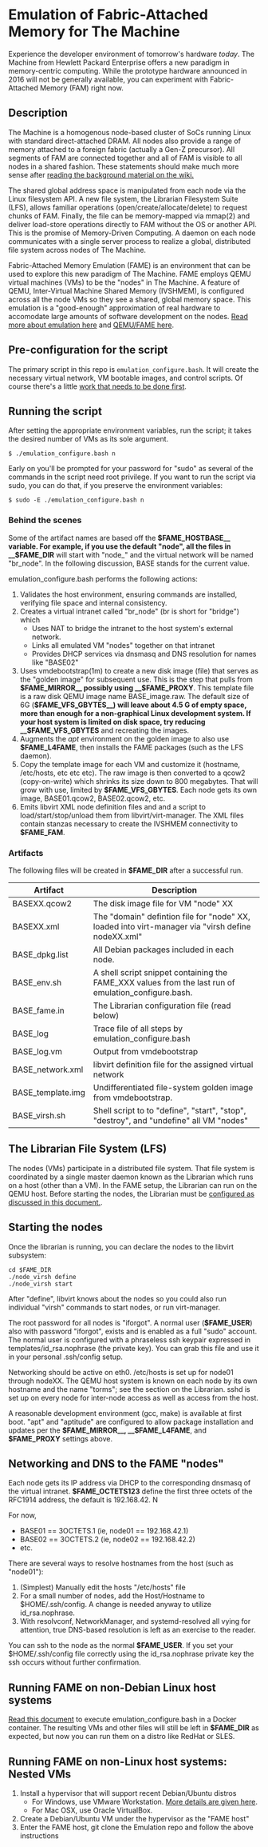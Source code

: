 # Emulation of Fabric-Attached Memory for The Machine

Experience the developer environment of tomorrow's hardware _today_.  The Machine from Hewlett Packard Enterprise offers a new paradigm in memory-centric computing.  While the prototype hardware announced in 2016 will not be generally available, you can experiment with Fabric-Attached Memory (FAM) right now.

## Description

The Machine is a homogenous node-based cluster of SoCs running Linux with standard direct-attached DRAM.  All nodes also provide a range of memory attached to a foreign fabric (actually a Gen-Z precursor).   All segments of FAM are connected together and all of FAM is visible to all nodes in a shared fashion.  These statements should make much more sense after [reading the background material on the wiki.](https://github.com/FabricAttachedMemory/Emulation/wiki)

The shared global address space is manipulated from each node via the Linux filesystem API.  A new file system, the Librarian Filesystem Suite (LFS), allows familiar operations (open/create/allocate/delete) to request chunks of FAM.  Finally, the file can be memory-mapped via mmap(2) and deliver load-store operations directly to FAM without the OS or another API.  This is the promise of Memory-Driven Computing.  A daemon on each node communicates with a single server process to realize a global, distributed file system across nodes of The Machine.

Fabric-Attached Memory Emulation (FAME) is an environment that can be used to explore this new paradigm of The Machine.  FAME employs QEMU virtual machines (VMs) to be the "nodes" in The Machine.  A feature of QEMU, Inter-Virtual Machine Shared Memory (IVSHMEM), is configured across all the node VMs so they see a shared, global memory space.  This emulation is a "good-enough" approximation of real hardware to accomodate large amounts of software development on the nodes.  [Read more about emulation here](https://github.com/FabricAttachedMemory/Emulation/wiki/Emulation-and-Simulation) and [QEMU/FAME here](https://github.com/FabricAttachedMemory/Emulation/wiki/Emulation-via-Virtual-Machines).

## Pre-configuration for the script

The primary script in this repo is ``emulation_configure.bash``.   It will
create the necessary virtual network, VM bootable images, and control scripts.
Of course there's a little [work that needs to be done first](README2nd/Preconfigure.md).

## Running the script

After setting the appropriate environment variables, run the script; it takes
the desired number of VMs as its sole argument.  

    $ ./emulation_configure.bash n
    
Early on you'll be prompted for your password for "sudo" as several of
the commands in the script need root privilege.  If you want to run the 
script via sudo, you can do that, if you preserve the environment variables:

    $ sudo -E ./emulation_configure.bash n

### Behind the scenes

Some of the artifact names are based off the __$FAME_HOSTBASE__ variable.  For
example, if you use the default "node", all the files in __$FAME_DIR__ will
start with "node_" and the virtual network will be named "br_node".  In
the following discussion, BASE stands for the current value.

emulation_configure.bash performs the following actions:

1. Validates the host environment, ensuring commands are installed, verifying file space and internal consistency.
1. Creates a virtual intranet called "br_node" (br is short for "bridge") which
    * Uses NAT to bridge the intranet to the host system's external network.
    * Links all emulated VM "nodes" together on that intranet
    * Provides DHCP services via dnsmasq and DNS resolution for names like "BASE02"
1. Uses vmdebootstrap(1m) to create a new disk image (file) that serves as
the "golden image" for subsequent use.  This is the step that pulls from
__$FAME_MIRROR__ possibly using __$FAME_PROXY__. This template file is a
raw disk QEMU image name BASE_image.raw.  The default size of 6G
(__$FAME_VFS_GBYTES__)
will leave about 4.5 G of empty space, more than enough for a non-graphical
Linux development system.  If your host system is limited on disk space,
try reducing __$FAME_VFS_GBYTES__ and recreating the images.
1. Augments the *apt* environment on the golden image to also use __$FAME_L4FAME__, then installs the FAME packages (such as the LFS daemon).
1. Copy the template image for each VM and customize it (hostname, /etc/hosts,
etc etc etc).  The raw image is then converted to a qcow2 (copy-on-write) which shrinks its size down to 800 megabytes.  That will grow with use, limited by __$FAME_VFS_GBYTES__.  Each node gets its own image, BASE01.qcow2, BASE02.qcow2, etc.
1. Emits libvirt XML node definition files and and a script to load/start/stop/unload them from libvirt/virt-manager.  The XML files contain stanzas necessary to create the IVSHMEM connectivity to __$FAME_FAM__.

### Artifacts

The following files will be created in __$FAME_DIR__ after a successful run.

| Artifact | Description |
|----------|-------------|
| BASEXX.qcow2 | The disk image file for VM "node" XX |
| BASEXX.xml | The "domain" defintion file for "node" XX, loaded into virt-manager via "virsh define nodeXX.xml" |
| BASE_dpkg.list | All Debian packages included in each node. |
| BASE_env.sh | A shell script snippet containing the FAME_XXX values from the last run of emulation_configure.bash. |
| BASE_fame.in | The Librarian configuration file (read below) |
| BASE_log | Trace file of all steps by emulation_configure.bash |
| BASE_log.vm | Output from vmdebootstrap |
| BASE_network.xml | libvirt definition file for the assigned virtual network |
| BASE_template.img | Undifferentiated file-system golden image from vmdebootstrap. |
| BASE_virsh.sh | Shell script to to "define", "start", "stop", "destroy", and "undefine" all VM "nodes" |

## The Librarian File System (LFS)

The nodes (VMs) participate in a distributed file system.  That file system
is coordinated by a single master daemon known as the Librarian which runs
on a host (other than a VM).  In the FAME setup, the Librarian can run on the
QEMU host.  Before starting the nodes, the Librarian must be [configured as
discussed in this document.](README2nd/Librarian.md).

## Starting the nodes

Once the librarian is running, you can declare the nodes to the libvirt subsystem:

    cd $FAME_DIR
    ./node_virsh define
    ./node_virsh start

After "define", libvirt knows about the nodes so you could also run individual "virsh" commands to start nodes, or run virt-manager.

The root password for all nodes is "iforgot".  A normal user (__$FAME_USER__) also with password "iforgot", exists and is enabled as a full "sudo" account.  The normal user is configured with a phraseless ssh keypair expressed in templates/id_rsa.nophrase (the private key).  You can grab this file and use it in your personal .ssh/config setup.

Networking should be active on eth0.  /etc/hosts is set up for node01 through nodeXX.  The QEMU host system is known on each node by its own hostname and the name "torms"; see the section on the Librarian.  sshd is set up on every node for inter-node access as well as access from the host.

A reasonable development environment (gcc, make) is available at first boot.  "apt" and "aptitude" are configured to allow package installation and updates per the __$FAME_MIRROR__, __$FAME_L4FAME__, and __$FAME_PROXY__ settings above.

## Networking and DNS to the FAME "nodes"

Each node gets its IP address via DHCP
to the corresponding dnsmasq of the virtual intranet.  __$FAME_OCTETS123__
define the first three octets of the RFC1914 address, the default is 192.168.42.  N

For now, 

* BASE01 == 3OCTETS.1 (ie, node01 == 192.168.42.1)
* BASE02 == 3OCTETS.2 (ie, node02 == 192.168.42.2)
* etc.

There are several ways to resolve hostnames from the host (such as "node01"):

1. (Simplest) Manually edit the hosts "/etc/hosts" file
1. For a small number of nodes, add the Host/Hostname to $HOME/.ssh/config.
A change is needed anyway to utilize id_rsa.nophrase.
1. With resolvconf, NetworkManager, and systemd-resolved all vying for attention, true DNS-based resolution is left as an exercise to the reader.

You can ssh to the node as the normal __$FAME_USER__.  If you set your $HOME/.ssh/config file correctly using the id_rsa.nophrase private key the ssh occurs without further confirmation.

## Running FAME on non-Debian Linux host systems

[Read this document](README2nd/Docker.md) to execute emulation_configure.bash in a Docker container.  The resulting VMs and other files will still be left in __$FAME_DIR__ as expected, but now you can run them on a distro like RedHat or SLES.

## Running FAME on non-Linux host systems: Nested VMs

1. Install a hypervisor that will support recent Debian/Ubuntu distros
   * For Windows, use VMware Workstation.  [More details are given here](README2nd/Windows.md).
   * For Mac OSX, use Oracle VirtualBox.
1. Create a Debian/Ubuntu VM under the hypervisor as the "FAME host"
1. Enter the FAME host, git clone the Emulation repo and follow the above instructions


